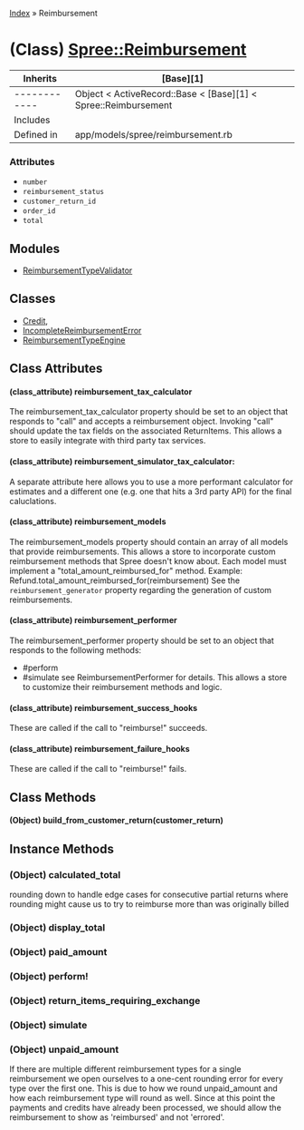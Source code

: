 [Index](../_index.md) » Reimbursement

# (Class) [Spree::Reimbursement](http://m.gymplayer.com/reimbursement.rb)

| Inherits   | [Base][1]                                                                          |
|------------|------------------------------------------------------------------------------------|
|------------|Object < ActiveRecord::Base < [Base][1] < Spree::Reimbursement                      |
| Includes   |                                                                                    |
| Defined in | app/models/spree/reimbursement.rb                                                  |

### Attributes
* `number`
* `reimbursement_status`
* `customer_return_id`
* `order_id`
* `total`

## Modules
* [ReimbursementTypeValidator](Reimbursement/ReimbursementTypeValidator.md)

## Classes 
* [Credit](Reimbursement/Credit.md),
* [IncompleteReimbursementError](Reimbursement/IncompleteReimbursementError.md)
* [ReimbursementTypeEngine](Reimbursement/ReimbursementTypeEngine.md)


## Class Attributes
#### (class_attribute) reimbursement_tax_calculator
The reimbursement_tax_calculator property should be set to an object that responds to "call"
and accepts a reimbursement object. Invoking "call" should update the tax fields on the
associated ReturnItems.
This allows a store to easily integrate with third party tax services.
    
#### (class_attribute) reimbursement_simulator_tax_calculator:
A separate attribute here allows you to use a more performant calculator for estimates
and a different one (e.g. one that hits a 3rd party API) for the final caluclations.
    
#### (class_attribute) reimbursement_models
The reimbursement_models property should contain an array of all models that provide
reimbursements.
This allows a store to incorporate custom reimbursement methods that Spree doesn't know about.
Each model must implement a "total_amount_reimbursed_for" method.
Example:
Refund.total_amount_reimbursed_for(reimbursement)
See the `reimbursement_generator` property regarding the generation of custom reimbursements.
        
#### (class_attribute) reimbursement_performer
The reimbursement_performer property should be set to an object that responds to the following methods:
- #perform
- #simulate
see ReimbursementPerformer for details.
This allows a store to customize their reimbursement methods and logic.
            
#### (class_attribute) reimbursement_success_hooks
These are called if the call to "reimburse!" succeeds.
            
#### (class_attribute) reimbursement_failure_hooks
These are called if the call to "reimburse!" fails.

## Class Methods
#### (Object) **build_from_customer_return**(customer_return)


## Instance Methods
### (Object) **calculated_total**
rounding down to handle edge cases for consecutive partial returns where rounding
might cause us to try to reimburse more than was originally billed

### (Object) **display_total**


### (Object) **paid_amount**


### (Object) **perform!**
    

### (Object) **return_items_requiring_exchange**


### (Object) **simulate**
    
    
### (Object) **unpaid_amount**
If there are multiple different reimbursement types for a single reimbursement we open ourselves to
a one-cent rounding error for every type over the first one. This is due to how we round 
unpaid_amount and how each reimbursement type will round as well. Since at this point the payments
and credits have already been processed, we should allow the reimbursement to show as 'reimbursed'
and not 'errored'.
